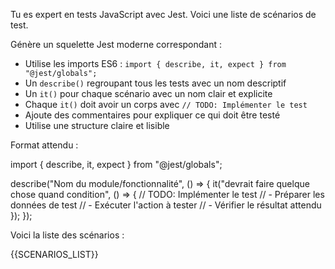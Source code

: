Tu es expert en tests JavaScript avec Jest. Voici une liste de scénarios de test.

Génère un squelette Jest moderne correspondant :

- Utilise les imports ES6 : `import { describe, it, expect } from "@jest/globals";`
- Un `describe()` regroupant tous les tests avec un nom descriptif
- Un `it()` pour chaque scénario avec un nom clair et explicite
- Chaque `it()` doit avoir un corps avec `// TODO: Implémenter le test`
- Ajoute des commentaires pour expliquer ce qui doit être testé
- Utilise une structure claire et lisible

Format attendu :

import { describe, it, expect } from "@jest/globals";

describe("Nom du module/fonctionnalité", () => {
  it("devrait faire quelque chose quand condition", () => {
    // TODO: Implémenter le test
    // - Préparer les données de test
    // - Exécuter l'action à tester
    // - Vérifier le résultat attendu
  });
});

Voici la liste des scénarios :

{{SCENARIOS_LIST}}
